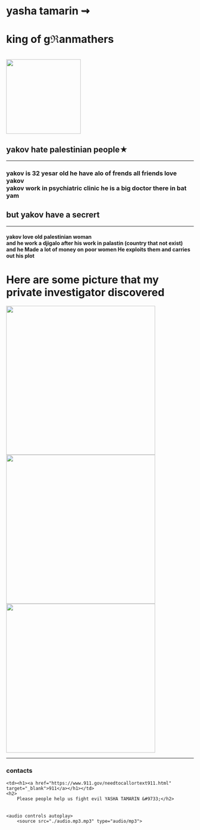 <!DOCTYPE html>
<html lang="en">
  <head>
    <meta charset="UTF-8" />
    <meta http-equiv="X-UA-Compatible" content="IE=edge" />
    <meta name="viewport" content="width=device-width, initial-scale=" />
   <h1>yasha tamarin &zigrarr; </h1>    <h1>king of g&realpart;anmathers</h1>
    &nbsp;&nbsp;&nbsp;&nbsp;&nbsp;&nbsp;&nbsp;&nbsp;&nbsp;&nbsp;&nbsp;&nbsp;&nbsp;&nbsp;&nbsp;&nbsp;&nbsp;&nbsp;&nbsp;&nbsp;&nbsp;&nbsp;&nbsp;&nbsp;&nbsp;&nbsp;&nbsp;&nbsp;&nbsp;&nbsp;&nbsp;&nbsp;&nbsp;&nbsp;&nbsp;&nbsp;&nbsp;&nbsp;&nbsp;&nbsp;&nbsp;&nbsp;&nbsp;&nbsp;&nbsp;&nbsp;&nbsp;&nbsp;&nbsp;&nbsp;&nbsp;&nbsp;&nbsp;&nbsp;&nbsp;&nbsp;&nbsp;&nbsp;&nbsp;&nbsp;&nbsp;&nbsp;&nbsp;&nbsp;&nbsp;&nbsp;&nbsp;&nbsp;&nbsp;&nbsp;&nbsp;&nbsp;&nbsp;&nbsp;&nbsp;&nbsp;&nbsp;&nbsp;&nbsp;&nbsp;&nbsp;&nbsp;&nbsp;&nbsp;&nbsp;&nbsp;&nbsp;&nbsp;&nbsp;
<img src="yasha profile.jpg" width="200px" >
<h2> yakov hate palestinian people&#9733; </h2>
<title>yasha tamarin project</title>
<hr>
 <body>


<p><h3> yakov is 32 yesar old he have alo of frends all friends love yakov <br>
    yakov work in psychiatric clinic he is a big  doctor there in bat yam <br>
   
</h3>
<h2>but yakov have a secrert </h2>
<hr>
<h4>yakov love old palestinian woman <br>
    and he work a djigalo after his work in palastin (country that not exist) <br>
    and he Made a lot of money on poor women He exploits them and carries out his plot <br> 
</h4>


   <h1> Here are some picture that my private investigator discovered</h1>
    <img src="./yashka photos.jpg" width="400px">
    <img src="./kill yasha.jpg"  width="400">
    <img src="./YASHA KILL 2.jpg" width="400">
    <hr>
<table>
    <tr><h3>contacts</h3></tr>
 
    <td><h1><a href="https://www.911.gov/needtocallortext911.html" target="_blank">911</a></h1></td> 
    <h2>
        Please people help us fight evil YASHA TAMARIN &#9733;</h2>

    





</table>
    


    
    
    <audio controls autoplay>
        <source src="./audio.mp3.mp3" type="audio/mp3">
        
</audio>


</p>

<p>

 

</p>





  </body>
</html>
